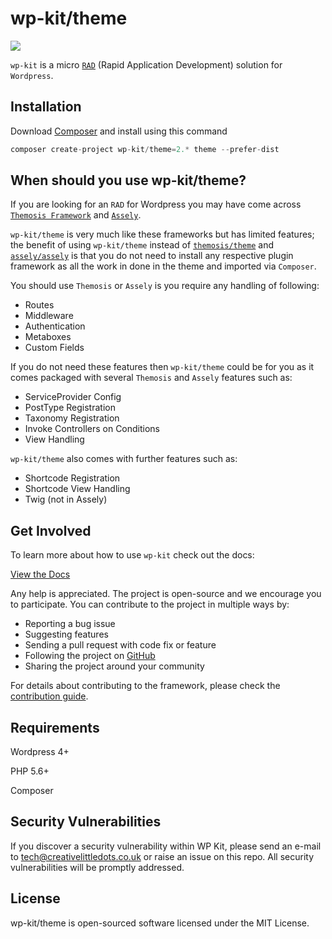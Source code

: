 # wp-kit/theme

<img src="https://travis-ci.org/wp-kit/theme.svg?branch=master" />

```wp-kit``` is a micro [```RAD```](https://en.wikipedia.org/wiki/Rapid_application_development) (Rapid Application Development) solution for ```Wordpress```.

## Installation

Download [Composer](https://getcomposer.org/download/) and install using this command

 ```php
composer create-project wp-kit/theme=2.* theme --prefer-dist
 ```

## When should you use wp-kit/theme?

If you are looking for an ```RAD``` for Wordpress you may have come across [```Themosis Framework```](http://framework.themosis.com/) and [```Assely```](https://assely.org/).

```wp-kit/theme``` is very much like these frameworks but has limited features; the benefit of using ```wp-kit/theme``` instead of [```themosis/theme```](https://github.com/themosis/themosis) and [```assely/assely```](https://github.com/assely/assely) is that you do not need to install any respective plugin framework as all the work in done in the theme and imported via ```Composer```.

You should use ```Themosis``` or ```Assely``` is you require any handling of following:

* Routes
* Middleware
* Authentication 
* Metaboxes
* Custom Fields

If you do not need these features then ```wp-kit/theme``` could be for you as it comes packaged with several ```Themosis``` and ```Assely``` features such as:

* ServiceProvider Config
* PostType Registration
* Taxonomy Registration
* Invoke Controllers on Conditions
* View Handling

```wp-kit/theme``` also comes with further features such as:

* Shortcode Registration
* Shortcode View Handling
* Twig (not in Assely)

## Get Involved

To learn more about how to use ```wp-kit``` check out the docs:

[View the Docs](https://github.com/wp-kit/theme/tree/docs/README.md)

Any help is appreciated. The project is open-source and we encourage you to participate. You can contribute to the project in multiple ways by:

- Reporting a bug issue
- Suggesting features
- Sending a pull request with code fix or feature
- Following the project on [GitHub](https://github.com/wp-kit)
- Sharing the project around your community

For details about contributing to the framework, please check the [contribution guide](https://github.com/wp-kit/theme/tree/docs/Contributing.md).

## Requirements

Wordpress 4+

PHP 5.6+

Composer

## Security Vulnerabilities

If you discover a security vulnerability within WP Kit, please send an e-mail to tech@creativelittledots.co.uk or raise an issue on this repo. All security vulnerabilities will be promptly addressed.

## License

wp-kit/theme is open-sourced software licensed under the MIT License.

